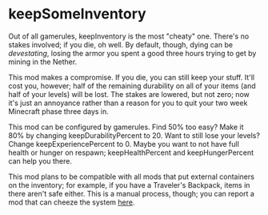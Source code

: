 # keepSomeInventory

Out of all gamerules, keepInventory is the most "cheaty" one. There's no stakes involved; if you die, oh well. By default, though, dying can be *devestating*, losing the armor you spent a good three hours trying to get by mining in the Nether.

This mod makes a compromise. If you die, you can still keep your stuff. It'll cost you, however; half of the remaining durability on all of your items (and half of your levels) will be lost. The stakes are lowered, but not zero; now it's just an annoyance rather than a reason for you to quit your two week Minecraft phase three days in.

This mod can be configured by gamerules. Find 50% too easy? Make it 80% by changing keepDurabilityPercent to 20. Want to still lose your levels? Change keepExperiencePercent to 0. Maybe you want to not have full health or hunger on respawn; keepHealthPercent and keepHungerPercent can help you there.

This mod plans to be compatible with all mods that put external containers on the inventory; for example, if you have a Traveler's Backpack, items in there aren't safe either. This is a manual process, though; you can report a mod that can cheeze the system [here](https://github.com/thepwrtank18/keepsomeinventory/issues).
